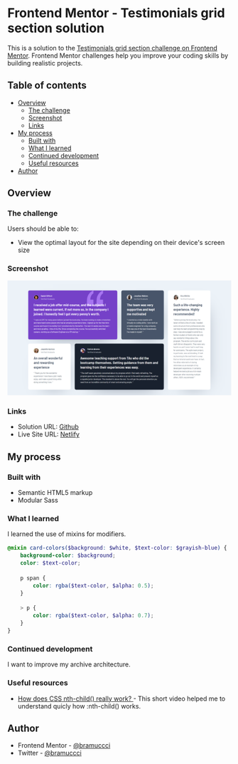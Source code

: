 # Frontend Mentor - Testimonials grid section solution

This is a solution to the [Testimonials grid section challenge on Frontend Mentor](https://www.frontendmentor.io/challenges/testimonials-grid-section-Nnw6J7Un7). Frontend Mentor challenges help you improve your coding skills by building realistic projects.

## Table of contents

-   [Overview](#overview)
    -   [The challenge](#the-challenge)
    -   [Screenshot](#screenshot)
    -   [Links](#links)
-   [My process](#my-process)
    -   [Built with](#built-with)
    -   [What I learned](#what-i-learned)
    -   [Continued development](#continued-development)
    -   [Useful resources](#useful-resources)
-   [Author](#author)

## Overview

### The challenge

Users should be able to:

-   View the optimal layout for the site depending on their device's screen size

### Screenshot

![](./screenshot.png)

### Links

-   Solution URL: [Github](https://github.com/bramuccci/frontend-mentor-testimonial-section)
-   Live Site URL: [Netlify](https://bramuccci-testimonial-section.netlify.app/)

## My process

### Built with

-   Semantic HTML5 markup
-   Modular Sass

### What I learned

I learned the use of mixins for modifiers.

```Scss
@mixin card-colors($background: $white, $text-color: $grayish-blue) {
    background-color: $background;
    color: $text-color;

    p span {
        color: rgba($text-color, $alpha: 0.5);
    }

    > p {
        color: rgba($text-color, $alpha: 0.7);
    }
}
```

### Continued development

I want to improve my archive architecture.

### Useful resources

-   [How does CSS nth-child() really work?
    ](https://www.youtube.com/watch?v=KIIktcWu6hc) - This short video helped me to understand quicly how :nth-child() works.

## Author

-   Frontend Mentor - [@bramuccci](https://www.frontendmentor.io/profile/bramuccci)
-   Twitter - [@bramuccci](https://www.twitter.com/bramuccci)
